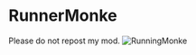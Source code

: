 # RunnerMonke
Please do not repost my mod.
![RunningMonke](https://user-images.githubusercontent.com/83886612/132100098-94ad02dc-67f8-4a30-8bcf-4f377ec8ef70.png)
